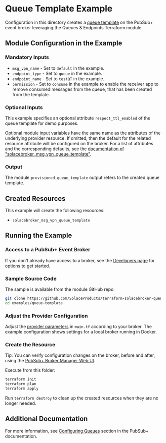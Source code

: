# Queue Template Example

Configuration in this directory creates a [queue template](https://docs.solace.com/Messaging/Guaranteed-Msg/Configuring-Endpoint-Templates.htm) on the PubSub+ event broker leveraging the Queues & Endpoints Terraform module.

## Module Configuration in the Example

### Mandatory Inputs

* `msg_vpn_name` - Set to `default` in the example.
* `endpoint_type` - Set to `queue` in the example.
* `endpoint_name` - Set to `testQT` in the example.
* `permission` - Set to `consume` in the example to enable the receiver app to remove consumed messages from the queue, that has been created from the template.

### Optional Inputs

This example specifies an optional attribute `respect_ttl_enabled` of the queue template for demo purposes.

Optional module input variables have the same name as the attributes of the underlying provider resource. If omitted, then the default for the related resource attribute will be configured on the broker. For a list of attributes and the corresponding defaults, see the [documentation of "solacebroker_msg_vpn_queue_template"](https://registry.terraform.io/providers/SolaceProducts/solacebroker/latest/docs/resources/msg_vpn_queue_template#optional).

### Output

The module `provisioned_queue_template` output refers to the created queue template.

## Created Resources

This example will create the following resources:

* `solacebroker_msg_vpn_queue_template`

## Running the Example

### Access to a PubSub+ Event Broker

If you don't already have access to a broker, see the [Developers page](https://www.solace.dev/) for options to get started.

### Sample Source Code

The sample is available from the module GitHub repo:

```bash
git clone https://github.com/SolaceProducts/terraform-solacebroker-queue-endpoint.git
cd examples/queue-template
```

### Adjust the Provider Configuration

Adjust the [provider parameters](https://registry.terraform.io/providers/SolaceProducts/solacebroker/latest/docs#schema) in `main.tf` according to your broker. The example configuration shows settings for a local broker running in Docker.

### Create the Resource

Tip: You can verify configuration changes on the broker, before and after, using the [PubSub+ Broker Manager Web UI](https://docs.solace.com/Admin/Broker-Manager/PubSub-Manager-Overview.htm).

Execute from this folder:

```bash
terraform init
terraform plan
terraform apply
```

Run `terraform destroy` to clean up the created resources when they are no longer needed.

## Additional Documentation

For more information, see [Configuring Queues](https://docs.solace.com/Messaging/Guaranteed-Msg/Configuring-Queues.htm#Configuring_Queues) section in the PubSub+ documentation.

